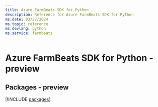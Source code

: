 ```yaml
---
title: Azure FarmBeats SDK for Python
description: Reference for Azure FarmBeats SDK for Python
ms.date: 03/27/2024
ms.topic: reference
ms.devlang: python
ms.service: farmbeats
---
```

# Azure FarmBeats SDK for Python - preview
## Packages - preview
[!INCLUDE [packages](farmbeats-index.md)]